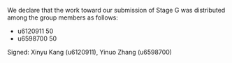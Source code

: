 We declare that the work toward our submission of Stage G was distributed among the group members as follows:

* u6120911 50
* u6598700 50


Signed: Xinyu Kang (u6120911), Yinuo Zhang (u6598700)

